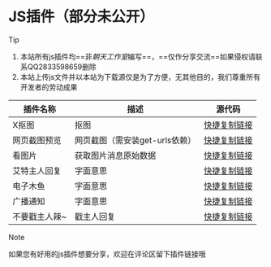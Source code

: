 # JS插件（部分未公开）

> [!tip]
> 1. 本站所有js插件均==非*朝天工作室*编写==，==仅作分享交流==如果侵权请联系QQ2833598659删除
> 2. 本站上传js文件并以本站为下载源仅是为了方便，无其他目的，我们尊重所有开发者的劳动成果

<div align="center">

| 插件名称 | 描述 | 源代码 |
| ------- | ---- | ------- |
| X抠图 | 抠图 | [快捷复制链接](/js/xkoutu.md) |
| 网页截图预览 | 网页截图（需安装get-urls依赖） | [快捷复制链接](/js/webview.md) |
| 看图片 | 获取图片消息原始数据 | [快捷复制链接](/js/kantupian.md) |
| 艾特主人回复 | 字面意思 | [快捷复制链接](/js/atadminreply.md) |
| 电子木鱼 | 字面意思 | [快捷复制链接](/js/dianzimuyu.md) |
| 广播通知 | 字面意思 | [快捷复制链接](/js/guangbotongzhi.md) |
| 不要戳主人辣~ | 戳主人回复 | [快捷复制链接](/js/dontpadmin.md)  |

</div>

> [!note]
> 如果您有好用的js插件想要分享，欢迎在评论区留下插件链接哦